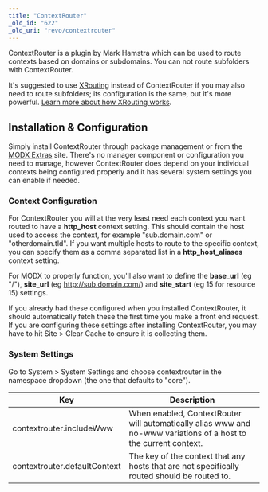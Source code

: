 ```yaml
---
title: "ContextRouter"
_old_id: "622"
_old_uri: "revo/contextrouter"
---
```


ContextRouter is a plugin by Mark Hamstra which can be used to route contexts based on domains or subdomains. You can not route subfolders with ContextRouter.

It's suggested to use [XRouting](https://modx.com/extras/package/xrouting) instead of ContextRouter if you may also need to route subfolders; its configuration is the same, but it's more powerful. [Learn more about how XRouting works](https://modx.today/posts/2015/05/using-xrouting-for-multilingual-websites-in-modx).

## Installation & Configuration

Simply install ContextRouter through package management or from the [MODX Extras](https://modx.com/extras/package/contextrouter) site. There's no manager component or configuration you need to manage, however ContextRouter does depend on your individual contexts being configured properly and it has several system settings you can enable if needed.

### Context Configuration

For ContextRouter you will at the very least need each context you want routed to have a **http\_host** context setting. This should contain the host used to access the context, for example "sub.domain.com" or "otherdomain.tld". If you want multiple hosts to route to the specific context, you can specify them as a comma separated list in a **http\_host\_aliases** context setting.

For MODX to properly function, you'll also want to define the **base\_url** (eg "/"), **site\_url** (eg <http://sub.domain.com/>) and **site\_start** (eg 15 for resource 15) settings.

If you already had these configured when you installed ContextRouter, it should automatically fetch these the first time you make a front end request. If you are configuring these settings after installing ContextRouter, you may have to hit Site > Clear Cache to ensure it is collecting them.

### System Settings

Go to System > System Settings and choose contextrouter in the namespace dropdown (the one that defaults to "core").

| Key                          | Description                                                                                                      |
| ---------------------------- | ---------------------------------------------------------------------------------------------------------------- |
| contextrouter.includeWww     | When enabled, ContextRouter will automatically alias www and no-www variations of a host to the current context. |
| contextrouter.defaultContext | The key of the context that any hosts that are not specifically routed should be routed to.                      |